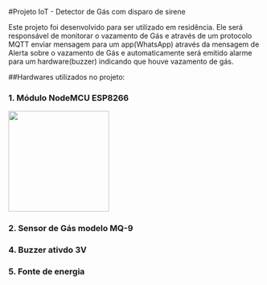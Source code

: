 #Projeto IoT - Detector de Gás com disparo de sirene

Este projeto foi desenvolvido para ser utilizado em residência. Ele será responsável de monitorar o vazamento de Gás e através de um protocolo MQTT enviar mensagem para um app(WhatsApp) através da mensagem de Alerta sobre o vazamento de Gás e automaticamente será emitido alarme para um hardware(buzzer) indicando que houve vazamento de gás.

##Hardwares utilizados no projeto:
### 1. Módulo NodeMCU ESP8266
<div>
<img src="https://user-images.githubusercontent.com/118316951/202917171-b6cf72d3-080f-4da4-b7f5-9bc1502a27b7.png" width= "200px">
</div>

### 2. Sensor de Gás modelo MQ-9
### 4. Buzzer ativdo 3V
### 5. Fonte de energia

